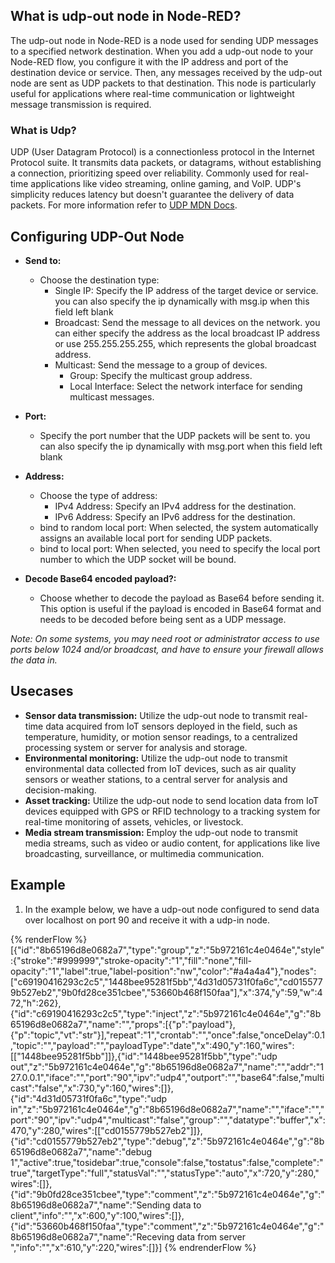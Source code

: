 ## What is udp-out node in Node-RED?

The udp-out node in Node-RED is a node used for sending UDP messages to a specified network destination. When you add a udp-out node to your Node-RED flow, you configure it with the IP address and port of the destination device or service. Then, any messages received by the udp-out node are sent as UDP packets to that destination. This node is particularly useful for applications where real-time communication or lightweight message transmission is required.

### What is Udp?

UDP (User Datagram Protocol) is a connectionless protocol in the Internet Protocol suite. It transmits data packets, or datagrams, without establishing a connection, prioritizing speed over reliability. Commonly used for real-time applications like video streaming, online gaming, and VoIP. UDP's simplicity reduces latency but doesn't guarantee the delivery of data packets. For more information refer to [UDP MDN Docs](https://developer.mozilla.org/en-US/docs/Glossary/UDP).

## Configuring UDP-Out Node

- **Send to:**
    - Choose the destination type:
        - Single IP: Specify the IP address of the target device or service. you can also specify the ip dynamically with msg.ip when this field left blank
        - Broadcast: Send the message to all devices on the network. you can either specify the address as the local broadcast IP address or use 255.255.255.255, which represents the global broadcast address.
        - Multicast: Send the message to a group of devices.
            - Group: Specify the multicast group address.
            - Local Interface: Select the network interface for sending multicast messages.

- **Port:**
    - Specify the port number that the UDP packets will be sent to. you can also specify the ip dynamically with msg.port when this field left blank

- **Address:**
    - Choose the type of address:
        - IPv4 Address: Specify an IPv4 address for the destination.
        - IPv6 Address: Specify an IPv6 address for the destination.
    - bind to random local port: When selected, the system automatically assigns an available local port for sending UDP packets.
    - bind to local port: When selected, you need to specify the local port number to which the UDP socket will be bound.

- **Decode Base64 encoded payload?:**
    - Choose whether to decode the payload as Base64 before sending it. This option is useful if the payload is encoded in Base64 format and needs to be decoded before being sent as a UDP message.

*Note: On some systems, you may need root or administrator access to use ports below 1024 and/or broadcast, and have to ensure your firewall allows the data in.*

## Usecases

- **Sensor data transmission:** Utilize the udp-out node to transmit real-time data acquired from IoT sensors deployed in the field, such as temperature, humidity, or motion sensor readings, to a centralized processing system or server for analysis and storage.
- **Environmental monitoring:** Utilize the udp-out node to transmit environmental data collected from IoT devices, such as air quality sensors or weather stations, to a central server for analysis and decision-making.
- **Asset tracking:** Utilize the udp-out node to send location data from IoT devices equipped with GPS or RFID technology to a tracking system for real-time monitoring of assets, vehicles, or livestock.
- **Media stream transmission:** Employ the udp-out node to transmit media streams, such as video or audio content, for applications like live broadcasting, surveillance, or multimedia communication.

## Example

1. In the example below, we have a udp-out node configured to send data over localhost on port 90 and receive it with a udp-in node.

{% renderFlow %}
[{"id":"8b65196d8e0682a7","type":"group","z":"5b972161c4e0464e","style":{"stroke":"#999999","stroke-opacity":"1","fill":"none","fill-opacity":"1","label":true,"label-position":"nw","color":"#a4a4a4"},"nodes":["c69190416293c2c5","1448bee95281f5bb","4d31d05731f0fa6c","cd0155779b527eb2","9b0fd28ce351cbee","53660b468f150faa"],"x":374,"y":59,"w":472,"h":262},{"id":"c69190416293c2c5","type":"inject","z":"5b972161c4e0464e","g":"8b65196d8e0682a7","name":"","props":[{"p":"payload"},{"p":"topic","vt":"str"}],"repeat":"1","crontab":"","once":false,"onceDelay":0.1,"topic":"","payload":"","payloadType":"date","x":490,"y":160,"wires":[["1448bee95281f5bb"]]},{"id":"1448bee95281f5bb","type":"udp out","z":"5b972161c4e0464e","g":"8b65196d8e0682a7","name":"","addr":"127.0.0.1","iface":"","port":"90","ipv":"udp4","outport":"","base64":false,"multicast":"false","x":730,"y":160,"wires":[]},{"id":"4d31d05731f0fa6c","type":"udp in","z":"5b972161c4e0464e","g":"8b65196d8e0682a7","name":"","iface":"","port":"90","ipv":"udp4","multicast":"false","group":"","datatype":"buffer","x":470,"y":280,"wires":[["cd0155779b527eb2"]]},{"id":"cd0155779b527eb2","type":"debug","z":"5b972161c4e0464e","g":"8b65196d8e0682a7","name":"debug 1","active":true,"tosidebar":true,"console":false,"tostatus":false,"complete":"true","targetType":"full","statusVal":"","statusType":"auto","x":720,"y":280,"wires":[]},{"id":"9b0fd28ce351cbee","type":"comment","z":"5b972161c4e0464e","g":"8b65196d8e0682a7","name":"Sending data to client","info":"","x":600,"y":100,"wires":[]},{"id":"53660b468f150faa","type":"comment","z":"5b972161c4e0464e","g":"8b65196d8e0682a7","name":"Receving data from server ","info":"","x":610,"y":220,"wires":[]}]
{% endrenderFlow %}
